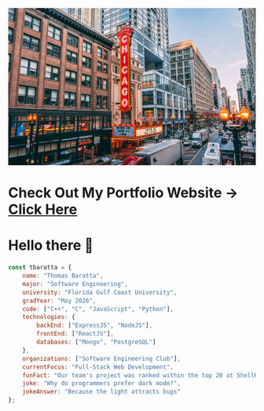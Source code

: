<div style="display: flex; justify-content: space-around;">
  <img src="https://raw.githubusercontent.com/tbaratta/tbaratta/main/images/chicago.jpg" alt="hello_world" width="650" height="320">
</div>

# Check Out My Portfolio Website -> [Click Here](https://tbaratta.github.io/personal-website/) 

# Hello there 👋

```javascript
const tbaratta = {
    name: "Thomas Baratta",
    major: "Software Engineering",
    university: "Florida Gulf Coast University",
    gradYear: "May 2026",
    code: ["C++", "C", "JavaScript", "Python"],
    technologies: {
        backEnd: ["ExpressJS", "NodeJS"],
        frontEnd: ["ReactJS"],
        databases: ["Mongo", "PostgreSQL"]
    },
    organizations: ["Software Engineering Club"],
    currentFocus: "Full-Stack Web Development",
    funFact: "Our team's project was ranked within the top 20 at ShellHacks 2024",
    joke: "Why do programmers prefer dark mode?",
    jokeAnswer: "Because the light attracts bugs"
};
